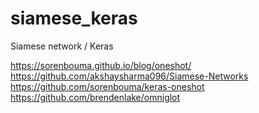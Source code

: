 # siamese_keras
Siamese network / Keras


https://sorenbouma.github.io/blog/oneshot/
https://github.com/akshaysharma096/Siamese-Networks
https://github.com/sorenbouma/keras-oneshot
https://github.com/brendenlake/omniglot
